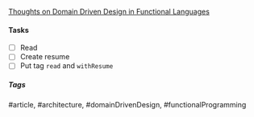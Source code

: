 [Thoughts on Domain Driven Design in Functional Languages](https://naveennegi.medium.com/thoughts-on-domain-driven-design-in-functional-languages-83c43ec518d)

#### Tasks
- [ ] Read
- [ ] Create resume
- [ ] Put tag `read` and `withResume`

##### Tags
#article, #architecture, #domainDrivenDesign, #functionalProgramming
